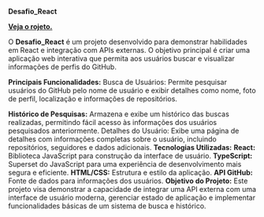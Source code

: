 <strong>Desafio_React</strong>

<a href="https://github.com/JrStevani/Desafio_React/index.html"><strong>Veja o rojeto.</strong></a>

O <strong>Desafio_React</strong> é um projeto desenvolvido para demonstrar habilidades em React e integração com APIs externas. O objetivo principal é criar uma aplicação web interativa que permita aos usuários buscar e visualizar informações de perfis do GitHub.

<strong>Principais Funcionalidades:</strong>
Busca de Usuários: Permite pesquisar usuários do GitHub pelo nome de usuário e exibir detalhes como nome, foto de perfil, localização e informações de repositórios.

<strong>Histórico de Pesquisas:</strong> Armazena e exibe um histórico das buscas realizadas, permitindo fácil acesso às informações dos usuários pesquisados anteriormente.
Detalhes do Usuário: Exibe uma página de detalhes com informações completas sobre o usuário, incluindo repositórios, seguidores e dados adicionais.
<strong>Tecnologias Utilizadas:</strong>
<strong>React:</strong> Biblioteca JavaScript para construção da interface de usuário.
<strong>TypeScript:</strong> Superset do JavaScript para uma experiência de desenvolvimento mais segura e eficiente.
<strong>HTML/CSS:</strong> Estrutura e estilo da aplicação.
<strong>API GitHub:</strong> Fonte de dados para informações dos usuários.
<strong>Objetivo do Projeto:</strong>
Este projeto visa demonstrar a capacidade de integrar uma API externa com uma interface de usuário moderna, gerenciar estado de aplicação e implementar funcionalidades básicas de um sistema de busca e histórico.

